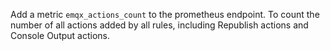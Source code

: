 Add a metric `emqx_actions_count` to the prometheus endpoint.
To count the number of all actions added by all rules, including Republish actions and Console Output actions.
